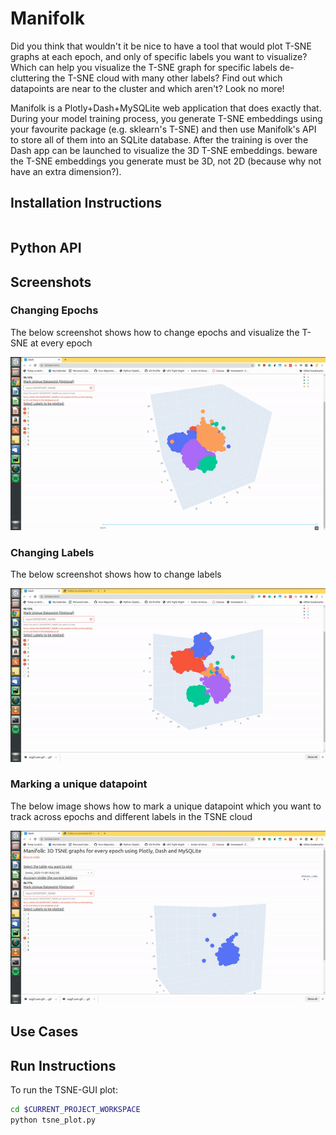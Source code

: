 # Manifolk
Did you think that wouldn't it be nice to have a tool that would plot T-SNE graphs at each epoch, and only of specific labels you want to visualize? Which can help you visualize the T-SNE graph for specific labels de-cluttering the T-SNE cloud with many other labels? Find out which datapoints are near to the cluster and which aren't? Look no more!

Manifolk is a Plotly+Dash+MySQLite web application that does exactly that. During your model training process, you generate T-SNE embeddings using your favourite package (e.g. sklearn's T-SNE) and then use Manifolk's API to store all of them into an SQLite database. After the training is over the Dash app can be launched to visualize the 3D T-SNE embeddings. beware the T-SNE embeddings you generate must be 3D, not 2D (because why not have an extra dimension?).

## Installation Instructions
```bash

```
## Python API
## Screenshots
### Changing Epochs
The below screenshot shows how to change epochs and visualize the T-SNE at every epoch

![](readme_images/changing_epochs.gif)

### Changing Labels
The below screenshot shows how to change labels

![](readme_images/changing_labels.gif)

### Marking a unique datapoint
The below image shows how to mark a unique datapoint which you want to track across epochs and different labels in the TSNE cloud

![](readme_images/marking_uid.gif)

## Use Cases

## Run Instructions
To run the TSNE-GUI plot:
```bash
cd $CURRENT_PROJECT_WORKSPACE
python tsne_plot.py
```